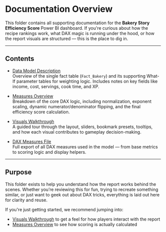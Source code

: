 # Documentation Overview

This folder contains all supporting documentation for the **Bakery Story Efficiency Score** Power BI dashboard. If you're curious about how the recipe rankings work, what DAX magic is running under the hood, or how the report visuals are structured — this is the place to dig in.

---

## Contents

- [Data Model Description](./data_model_description.md)  
  Overview of the single fact table (`Fact_Bakery`) and its supporting What-If parameter tables for weighting logic. Includes notes on key fields like income, cost, servings, cook time, and XP.

- [Measures Overview](./measures_description.md)  
  Breakdown of the core DAX logic, including normalization, exponent scaling, dynamic numerator/denominator flipping, and the final efficiency score calculation.

- [Visuals Walkthrough](./visuals_description.md)  
  A guided tour through the layout, sliders, bookmark presets, tooltips, and how each visual contributes to gameplay decision-making.

- [DAX Measures File](./dax_measures.xlsx)  
  Full export of all DAX measures used in the model — from base metrics to scoring logic and display helpers.

---

## Purpose

This folder exists to help you understand how the report works behind the scenes. Whether you’re reviewing this for fun, trying to recreate something similar, or just want to geek out about DAX tricks, everything is laid out here for clarity and reuse.

If you're just getting started, we recommend jumping into:

- [Visuals Walkthrough](./visuals_description.md) to get a feel for how players interact with the report  
- [Measures Overview](./measures_description.md) to see how scoring is actually calculated  
